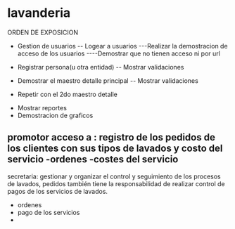 # lavanderia

ORDEN DE EXPOSICION
- Gestion de usuarios
-- Logear a usuarios
---Realizar la demostracion de acceso de los usuarios
----Demostrar que no tienen acceso ni por url
- Registrar persona(u otra entidad)
-- Mostrar validaciones


- Demostrar el maestro detalle principal
-- Mostrar validaciones
* Repetir con el 2do maestro detalle
- Mostrar reportes
- Demostracion de graficos


promotor acceso a : registro de los pedidos de los clientes con sus tipos de lavados y costo del servicio
  -ordenes
  -costes del servicio
  -


secretaria: gestionar y organizar el control y seguimiento de los procesos de lavados, pedidos también tiene la responsabilidad de realizar control de pagos de los servicios de lavados.

  - ordenes
  - pago de los servicios
  - 
